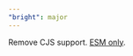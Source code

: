 ```yaml
---
"bright": major
---
```


Remove CJS support. [ESM only](https://gist.github.com/sindresorhus/a39789f98801d908bbc7ff3ecc99d99c).
